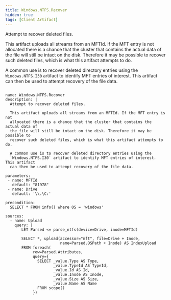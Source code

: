 ```yaml
---
title: Windows.NTFS.Recover
hidden: true
tags: [Client Artifact]
---
```


Attempt to recover deleted files.

This artifact uploads all streams from an MFTId. If the MFT entry is not
allocated there is a chance that the cluster that contains the actual data of
the file will still be intact on the disk. Therefore it may be possible to
recover such deleted files, which is what this artifact attempts to do.

A common use is to recover deleted directory entries using the
`Windows.NTFS.I30` artifact to identify MFT entries of interest. This artifact
can then be used to attempt recovery of the file data.


<pre><code class="language-yaml">
name: Windows.NTFS.Recover
description: |
  Attempt to recover deleted files.

  This artifact uploads all streams from an MFTId. If the MFT entry is not
  allocated there is a chance that the cluster that contains the actual data of
  the file will still be intact on the disk. Therefore it may be possible to
  recover such deleted files, which is what this artifact attempts to do.

  A common use is to recover deleted directory entries using the
  `Windows.NTFS.I30` artifact to identify MFT entries of interest. This artifact
  can then be used to attempt recovery of the file data.

parameters:
 - name: MFTId
   default: "81978"
 - name: Drive
   default: '\\.\C:'

precondition:
  SELECT * FROM info() where OS = 'windows'

sources:
  - name: Upload
    query: |
       LET Parsed &lt;= parse_ntfs(device=Drive, inode=MFTId)

       SELECT *, upload(accessor="mft", file=Drive + Inode,
                        name=Parsed.OSPath + Inode) AS IndexUpload
       FROM foreach(
            row=Parsed.Attributes,
            query={
              SELECT _value.Type AS Type,
                     _value.TypeId AS TypeId,
                     _value.Id AS Id,
                     _value.Inode AS Inode,
                     _value.Size AS Size,
                     _value.Name AS Name
              FROM scope()
            })

</code></pre>

